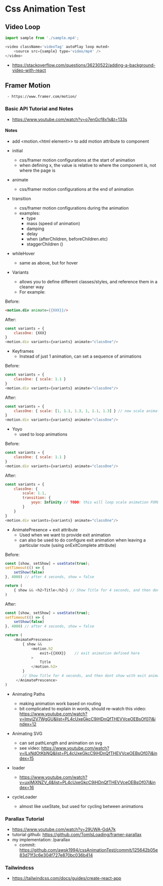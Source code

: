 # Css Animation Test

## Video Loop
```js
import sample from './sample.mp4';

<video className='videoTag' autoPlay loop muted>
    <source src={sample} type='video/mp4' />
</video>
```
 - https://stackoverflow.com/questions/36230522/adding-a-background-video-with-react

## Framer Motion
     - https://www.framer.com/motion/

### Basic API Tutorial and Notes
 - https://www.youtube.com/watch?v=o7enGcf8x1s&t=133s

#### Notes
 - add <motion.\<html element>> to add motion attribute to component
 - initial
     - css/framer motion configurations at the start of animation
     - when defining x, the value is relative to where the component is, not where the page is
 - animate
     - css/framer motion configurations at the end of animation
 - transition
     - css/framer motion configurations during the animation
     - examples:
         - type
         - mass (speed of animation)
         - damping
         - delay
         - when (afterChildren, beforeChildren.etc)
         - staggerChildren ()

 - whileHover
     - same as above, but for hover
    
 - Variants
     - allows you to define different classes/styles, and reference them in a cleaner way
     - For example:

Before:
```html
<motion.div animate={{XXX}}/>
```

After:
```js
const variants = {
    classOne: {XXX}
}
<motion.div variants={variants} animate="classOne"/>
```

 - Keyframes
     - Instead of just 1 animation, can set a sequence of animations

Before:
```js
const variants = {
    classOne: { scale: 1.1 }
}
<motion.div variants={variants} animate="classOne"/>
```

After:
```js
const variants = {
    classOne: { scale: [1, 1.1, 1.3, 1, 1.1, 1.3] } // now scale animation is a sequence
}
<motion.div variants={variants} animate="classOne"/>
```

 - Yoyo
     - used to loop animations

Before:
```js
const variants = {
    classOne: { scale: 1.1 }
}
<motion.div variants={variants} animate="classOne"/>
```

After:
```js
const variants = {
    classOne: { 
        scale: 1.1,
        transition: {
            yoyo: Infinity // TODO: this will loop scale animation FOREVER. Use number to set exact number of keyframes.
        }
    }
}
<motion.div variants={variants} animate="classOne"/>
```



 - AnimatePresence + exit attribute
     - Used when we want to provide exit animation
     - can also be used to do configure exit animation when leaving a particular route (using onExitComplete attribute)

Before:
```js
const [show, setShow] = useState(true);
setTimeout(() => {
    setShow(false)
}, 4000) // after 4 seconds, show = false

return (
    { show && <h2>Title</h2>} // Show Title for 4 seconds, and then dont show
)
```

After: 
```js
const [show, setShow] = useState(true);
setTimeout(() => {
    setShow(false)
}, 4000) // after 4 seconds, show = false

return (
    <AnimatePrescence>
        { show && 
            <motion.h2
                exit={{XXX}}    // exit animation defined here
            >
                Title
            </motion.h2>
        } 
        // Show Title for 4 seconds, and then dont show with exit animation
     </AnimatePrescence>
)
```

 - Animating Paths
     - making animation work based on routing
     - bit complicated to explain in words, should re-watch this video: https://www.youtube.com/watch?v=Imyi2V7WgGU&list=PL4cUxeGkcC9iHDnQfTHEVVceOEBsOf07i&index=12

 - Animating SVG
    - can set pathLength and animation on svg
    - see video: https://www.youtube.com/watch?v=ILxNdOtKbNQ&list=PL4cUxeGkcC9iHDnQfTHEVVceOEBsOf07i&index=15

 - loader
     - https://www.youtube.com/watch?v=uxjMjXNZV_4&list=PL4cUxeGkcC9iHDnQfTHEVVceOEBsOf07i&index=16

 - cycleLoader
     - almost like useState, but used for cycling between animations

### Parallax Tutorial

 - https://www.youtube.com/watch?v=29UWA-GdA7k
 - tutorial github: https://github.com/TomIsLoading/framer-parallax
 - my implementation: /parallax
     - commit: https://github.com/awsk1994/cssAnimationTest/commit/125642b05e83d71f3c6e304f727e870bc036b414

### Tailwindcss

 - https://tailwindcss.com/docs/guides/create-react-app

